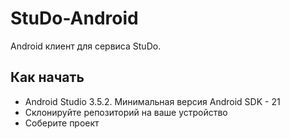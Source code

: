 # StuDo-Android
Android клиент для сервиса StuDo.

## Как начать
- Android Studio 3.5.2. Минимальная версия Android SDK - 21
- Склонируйте репозиторий на ваше устройство
- Соберите проект
